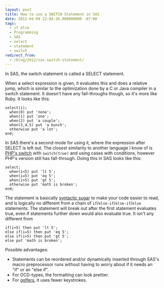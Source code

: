 ```yaml
---
layout: post
title: How to use a SWITCH Statement in SAS
date: 2012-04-09 22:04:26.000000000 -07:00
tags:
  - if else
  - Programming
  - SAS
  - select
  - statement
  - switch
redirect_from:
  - /blog/2012/sas-switch-statement/
---
```


In SAS, the switch statement is called a SELECT statement.

When a select expression is given, it evaluates this and does a relative jump,
which is similar to the optimization done by a C or Java compiler in a switch
statement. It doesn't have any fall-throughs though, so it's more like Ruby.
It looks like this:

```sas
select(i);
  when(0) put 'none';
  when(1) put 'one';
  when(2) put 'a couple';
  when(3,4,5) put 'a bunch';
  otherwise put 'a lot';
end;
```

In SAS there's a second mode for using it, where the expression after SELECT
is left out. The closest similarity to another language I know of is
[PHP's switch](http://phpswitch.com/) with
`switch(true)` and using cases with conditions, however PHP's
version still has fall-through. Doing this in SAS looks like this:

```sas
select;
  when(i<5) put 'lt 5';
  when(i=5) put 'eq 5';
  when(i>5) put 'gt 5';
  otherwise put 'math is broken';
end;
```

The statement is basically
[syntactic sugar](http://en.wikipedia.org/wiki/Syntactic_sugar) to
make your code easier to read, and is logically no different from a chain of
<code>if</code>/<code>else-if</code>/<code>else-if</code>/<code>else</code>
statements. The statement will break out after the first statement evaluates
true, even if statements further down would also evaluate true. It isn't any
different from

```sas
if(i<5) then put 'lt 5';
else if(i=5) then put 'eq 5';
else if(i>5) then put 'gt 5';
else put 'math is broken';
```

Possible advantages:

- Statements can be reordered and/or dynamically inserted through SAS's macro preprocessor runs without having to worry about if it needs an "if" or an "else if".
- For OCD-types, the formatting can look prettier.
- For [golfers](http://codegolf.com/), it uses fewer keystrokes.
